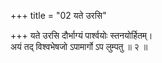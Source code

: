 +++
title = "02 यते उरसि"

+++
यते उरसि दौर्भाग्यं पार्श्वयोः स्तनयोर्हितम्।  
अयं तद् विश्वभेषजो ऽपामार्गो ऽप लुम्पतु ॥ २ ॥